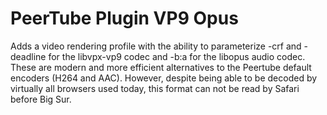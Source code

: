 # PeerTube Plugin VP9 Opus

Adds a video rendering profile with the ability to parameterize -crf and -deadline for the libvpx-vp9 codec and -b:a for the libopus audio codec. These are modern and more efficient alternatives to the Peertube default encoders (H264 and AAC). However, despite being able to be decoded by virtually all browsers used today, this format can not be read by Safari before Big Sur.

